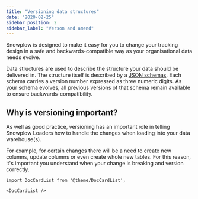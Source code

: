 ```yaml
---
title: "Versioning data structures"
date: "2020-02-25"
sidebar_position: 2
sidebar_label: "Verson and amend"
---
```


Snowplow is designed to make it easy for you to change your tracking design in a safe and backwards-compatible way as your organisational data needs evolve.

Data structures are used to describe the structure your data should be delivered in. The structure itself is described by a [JSON schemas](/docs/fundamentals/schemas/index.md). Each schema carries a version number expressed as three numeric digits. As your schema evolves, all previous versions of that schema remain available to ensure backwards-compatibility.

## Why is versioning important?

As well as good practice, versioning has an important role in telling Snowplow Loaders how to handle the changes when loading into your data warehouse(s).

For example, for certain changes there will be a need to create new columns, update columns or even create whole new tables. For this reason, it's important you understand when your change is breaking and version correctly.

```mdx-code-block
import DocCardList from '@theme/DocCardList';

<DocCardList />
```
